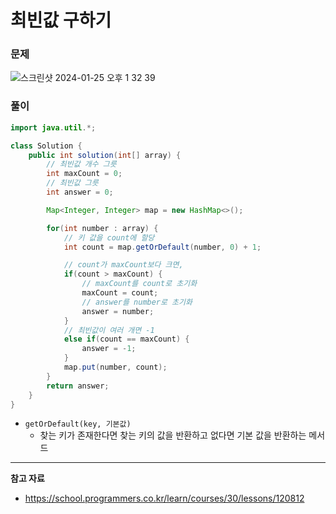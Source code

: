 # 최빈값 구하기

### 문제

![스크린샷 2024-01-25 오후 1 32 39](https://github.com/Heo-y-y/development-blog/assets/112863029/dc2e7577-8adc-4dfd-9656-62639487a69d)

### 풀이

```java
import java.util.*;

class Solution {
    public int solution(int[] array) {
        // 최빈값 개수 그릇
        int maxCount = 0;
        // 최빈값 그릇
        int answer = 0;

        Map<Integer, Integer> map = new HashMap<>();

        for(int number : array) {
            // 키 값을 count에 할당
            int count = map.getOrDefault(number, 0) + 1;

            // count가 maxCount보다 크면,
            if(count > maxCount) {
                // maxCount를 count로 초기화
                maxCount = count;
                // answer를 number로 초기화
                answer = number;
            }
            // 최빈값이 여러 개면 -1
            else if(count == maxCount) {
                answer = -1;
            }
            map.put(number, count);
        }
        return answer;
    }
}
```

- `getOrDefault(key, 기본값)`
    - 찾는 키가 존재한다면 찾는 키의 값을 반환하고 없다면 기본 값을 반환하는 메서드

---

**참고 자료**

- <https://school.programmers.co.kr/learn/courses/30/lessons/120812>

